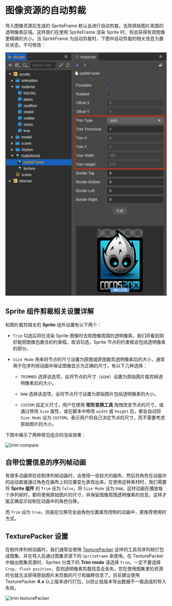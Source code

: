 # 图像资源的自动剪裁

导入图像资源后生成的 SpriteFrame 默认会进行自动剪裁，去除原始图片周围的透明像素区域。这样我们在使用 SpriteFrame 渲染 Sprite 时，将会获得有效图像更精确的大小。当 SpriteFrame 为自动剪裁时，下图中自动剪裁的相关信息为置灰状态，不可修改：

![trim inspector](trim/trim_inspector.png)

## Sprite 组件剪裁相关设置详解

和图片裁剪相关的 **Sprite** 组件设置有以下两个：

- `Trim` 勾选后将在渲染 Sprite 图像时去除图像周围的透明像素，我们将看到刚好能把图像包裹住的约束框。取消勾选，Sprite 节点的约束框会包括透明像素的部分。

- `Size Mode` 用来将节点的尺寸设置为原图或原图裁剪透明像素后的大小，通常用于在序列帧动画中保证图像显示为正确的尺寸。有以下几种选择：

    - `TRIMMED` 选择该选项，会将节点的尺寸（size）设置为原始图片裁剪掉透明像素后的大小。

    - `RAW` 选择该选项，会将节点尺寸设置为原始图片包括透明像素的大小。

    - `CUSTOM` 自定义尺寸，用户在使用 **矩形变换工具** 拖拽改变节点的尺寸，或通过修改 `Size` 属性，或在脚本中修改 `width` 或 `height` 后，都会自动将 `Size Mode` 设为 `CUSTOM`。表示用户将自己决定节点的尺寸，而不需要考虑原始图片的大小。

下图中展示了两种常见组合的渲染效果：

![trim compare](trim/trim-compare.png)

## 自带位置信息的序列帧动画

有很多动画师在绘制序列帧动画时，会使用一张较大的画布，然后将角色在动画中的运动直接通过角色在画布上的位置变化表现出来。在使用这种素材时，我们需要将 **Sprite 组件** 的 `Trim` 设为 `false`，将 `Size Mode` 设为 `RAW`。这样动画在播放每个序列帧时，都将使用原始图片的尺寸，并保留图像周围透明像素的信息，这样才能正确显示绘制在动画中的角色位移。

而 `Trim` 设为 `true`，则是在位移完全由角色位置属性控制的动画中，更推荐使用的方式。

## TexturePacker 设置

在制作序列帧动画时，我们通常会使用 [TexturePacker](https://www.codeandweb.com/texturepacker) 这样的工具将序列帧打包成图集，并在导入后通过图集资源下的 `SpriteFrame` 来使用。在 TexturePacker 中输出图集资源时，Sprites 分类下的 **Trim mode** 请选择 `Trim`，一定不要选择 `Crop, flush position`，否则透明像素剪裁信息会丢失，您在使用图集里的资源时也就无法获得原始图片未剪裁的尺寸和偏移信息了。目前建议使用 TexturePacker **4.x** 以上版本进行打包，以防止低版本导出数据不一致造成的导入失败。

![trim texturePacker](trim/trim-texturepacker.png)
